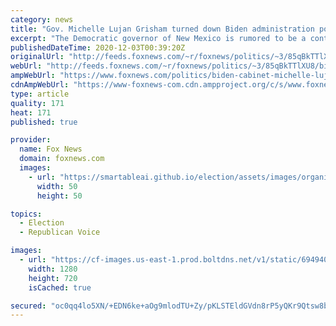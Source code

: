 ```yaml
---
category: news
title: "Gov. Michelle Lujan Grisham turned down Biden administration post, sources say"
excerpt: "The Democratic governor of New Mexico is rumored to be a contender for a separate position in the administration."
publishedDateTime: 2020-12-03T00:39:20Z
originalUrl: "http://feeds.foxnews.com/~r/foxnews/politics/~3/85qBkTTlXU8/biden-cabinet-michelle-lujan-grisham-interior"
webUrl: "http://feeds.foxnews.com/~r/foxnews/politics/~3/85qBkTTlXU8/biden-cabinet-michelle-lujan-grisham-interior"
ampWebUrl: "https://www.foxnews.com/politics/biden-cabinet-michelle-lujan-grisham-interior.amp"
cdnAmpWebUrl: "https://www-foxnews-com.cdn.ampproject.org/c/s/www.foxnews.com/politics/biden-cabinet-michelle-lujan-grisham-interior.amp"
type: article
quality: 171
heat: 171
published: true

provider:
  name: Fox News
  domain: foxnews.com
  images:
    - url: "https://smartableai.github.io/election/assets/images/organizations/foxnews.com-50x50.jpg"
      width: 50
      height: 50

topics:
  - Election
  - Republican Voice

images:
  - url: "https://cf-images.us-east-1.prod.boltdns.net/v1/static/694940094001/ebbffdc8-b293-431a-8469-af03d8321f1e/95999e35-9a82-4907-be13-19f63604e35a/1280x720/match/image.jpg"
    width: 1280
    height: 720
    isCached: true

secured: "oc0qq4lo5XN/+EDN6ke+aOg9mlodTU+Zy/pKLSTEldGVdn8rP5yQKr9Qtsw8bR3u8BYcX9cf2GsAbagWVSDrrK1Dh5ZdHuetnz2mKKDpLl1yBvcsVKMw9XhMnH5U9ora/2b7ejRbMloWJdoWK4qJ2GGDUUTNrv+hA5KNvoi+qy7iroW+d09khdt1IOefqsB8gBh1iTqDKp6clWD4HnH+X1SQQgOAuwyptS0kRE76Wb0tv7TtA6NokvbpE4C/eDXffCjEDlQA9AW3+idFHxIezP8PaSIUYnpXr4VEaISxOddNU13IeMoFKuaFRkMNrFzDr1xfBYSCqdQKEve1ldWjpfFVWu57X8olkiB/RmtJ3Yo=;qN5dQRGmC3+HYLufGfM7mQ=="
---
```


